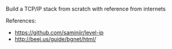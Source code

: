 Build a TCP/IP stack from scratch with reference from internets

References:

- https://github.com/saminiir/level-ip
- http://beej.us/guide/bgnet/html/
